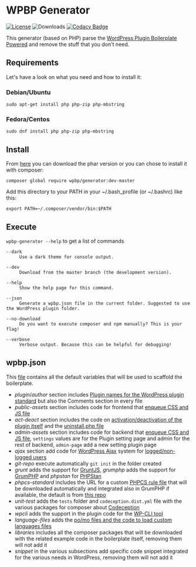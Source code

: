 # WPBP Generator
[![License](https://img.shields.io/badge/License-GPL%20v3-blue.svg)](http://www.gnu.org/licenses/gpl-3.0)
![Downloads](https://img.shields.io/packagist/dt/wpbp/generator.svg) [![Codacy Badge](https://api.codacy.com/project/badge/Grade/7dea19a435514ccd9079f614dacfda46)](https://www.codacy.com/gh/WPBP/generator?utm_source=github.com&amp;utm_medium=referral&amp;utm_content=WPBP/generator&amp;utm_campaign=Badge_Grade)

This generator (based on PHP) parse the [WordPress Plugin Boilerplate Powered](https://github.com/WPBP/WordPress-Plugin-Boilerplate-Powered) and remove the stuff that you don't need.

## Requirements

Let's have a look on what you need and how to install it:

### Debian/Ubuntu

`sudo apt-get install php php-zip php-mbstring`

### Fedora/Centos

`sudo dnf install php php-zip php-mbstring`

## Install

From [here](https://github.com/WPBP/generator/releases) you can download the phar version or you can chose to install it with composer:

`composer global require wpbp/generator:dev-master`

Add this directory to your PATH in your ~/.bash_profile (or ~/.bashrc) like this:

`export PATH=~/.composer/vendor/bin:$PATH`

## Execute

`wpbp-generator --help` to get a list of commands

```
--dark
     Use a dark theme for console output.

--dev
     Download from the master branch (the development version).

--help
     Show the help page for this command.

--json
     Generate a wpbp.json file in the current folder. Suggested to use the WordPress plugin folder.

--no-download
     Do you want to execute composer and npm manually? This is your flag!

--verbose
     Verbose output. Because this can be helpful for debugging!
```

## wpbp.json

This [file](https://github.com/WPBP/generator/blob/master/generator/wpbp.json) contains all the default variables that will be used to scaffold the boilerplate.  

* *plugin*/*author* section includes [Plugin names for the WordPress plugin standard](https://developer.wordpress.org/plugins/plugin-basics/header-requirements/) but also the Comments section in every file
* *public-assets* section includes code for frontend that [enqueue CSS and JS file](https://developer.wordpress.org/plugins/javascript/enqueuing/#enqueue-script)
* *act-deact* section includes the code on [activation/deactivation of the plugin itself](https://developer.wordpress.org/plugins/plugin-basics/activation-deactivation-hooks/) and the [uninstall.php file](https://developer.wordpress.org/plugins/plugin-basics/uninstall-methods/#method-2-uninstall-php)
* *admin-assets* section includes code for backend that [enqueue CSS and JS file](https://developer.wordpress.org/plugins/javascript/enqueuing/#enqueue-script), `settings` values are for the Plugin setting page and admin for the rest of backend, `admin-page` add a new setting plugin page
* *ajax* section add code for [WordPress Ajax](https://codex.wordpress.org/AJAX_in_Plugins) system for [logged/non-logged users](https://developer.wordpress.org/plugins/javascript/enqueuing/#ajax-action)
* *git-repo* execute automatically `git init` in the folder created
* *grunt* adds the support for [GruntJS](https://gruntjs.com/), *grumphp* adds the support for [GrumPHP](https://github.com/phpro/grumphp) and *phpstan* for [PHPStan](https://github.com/phpstan/phpstan)
* *phpcs-standard* includes the URL for a custom [PHPCS rule file](https://github.com/squizlabs/PHP_CodeSniffer) that will be downloaded automatically and integrated also in GrumPHP if available, the default is from [this repo](https://github.com/codeatcode/codeatcs)
* *unit-test* adds the `tests` folder and `codeception.dist.yml` file with the various packages for composer about [Codeception](https://codeception.com/)
* *wpcli* adds the support in the plugin code for the [WP-CLI tool](https://wp-cli.org/)
* *language-files* adds the [po/mo files and the code to load custom languages files](https://developer.wordpress.org/plugins/internationalization/how-to-internationalize-your-plugin/)
* *libraries* includes all the composer packages that will be downloaded with the related example code in the boilerplate itself, removing them will not add it
* *snippet* in the various subsections add specific code snippet integrated for the various needs in WordPress, removing them will not add it